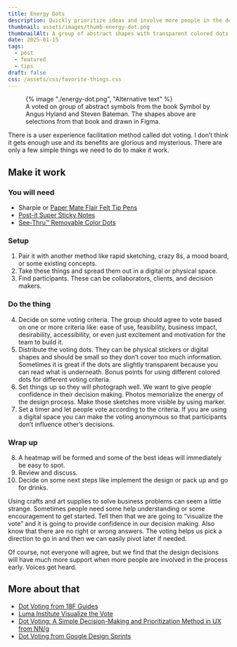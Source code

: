 ```yaml
---
title: Energy Dots
description: Quickly prioritize ideas and involve more people in the design process early
thumbnail: assets/images/thumb-energy-dot.png
thumbnailAlt: A group of abstract shapes with transparent colored dots on top 
date: 2025-01-15
tags:
  - post
  - featured
  - tips
draft: false
css: /assets/css/favorite-things.css
---
```

<figure class="sketch">
  {% image "./energy-dot.png", "Alternative text" %}
<figcaption>A voted on group of abstract symbols from the book Symbol by Angus Hyland and Steven Bateman. The shapes above are selections from that book and drawn in Figma.</figcaption>
</figure>

There is a user experience facilitation method called dot voting. I don’t think it gets enough use and its benefits are glorious and mysterious. There are only a few simple things we need to do to make it work.

## Make it work

### You will need

- Sharpie or [Paper Mate Flair Felt Tip Pens](https://www.papermate.com/pens/felt-tip-pens/paper-mate-flair-felt-tip-pens-medium-point-0.7mm/SAP_8430152.html)
- [Post-it Super Sticky Notes](https://www.officedepot.com/a/products/336977/Post-it-Notes-Super-Sticky-Notes/#Reviews)
- [See-Thru™ Removable Color Dots](https://www.officedepot.com/a/products/760227/Office-Depot-Brand-See-Thru-Removable/?region_id=005910&gQT=1#Reviews)

### Setup

1. Pair it with another method like rapid sketching, crazy 8s, a mood board, or some existing concepts.
2. Take these things and spread them out in a digital or physical space.
3. Find participants. These can be collaborators, clients, and decision makers. 

### Do the thing

4. Decide on some voting criteria. The group should agree to vote based on one or more criteria like: ease of use, feasibility, business impact, desirability, accessibility, or even just excitement and motivation for the team to build it.
5. Distribute the voting dots. They can be physical stickers or digital shapes and should be small so they don’t cover too much information. Sometimes it is great if the dots are slightly transparent because you can read what is underneath. Bonus points for using different colored dots for different voting criteria.
6. Set things up so they will photograph well. We want to give people confidence in their decision making. Photos memorialize the energy of the design process. Make those sketches more visible by using marker. 
7. Set a timer and let people vote according to the criteria. If you are using a digital space you can make the voting anonymous so that participants don’t influence other’s decisions. 

### Wrap up

8. A heatmap will be formed and some of the best ideas will immediately be easy to spot. 
9. Review and discuss.
10. Decide on some next steps like implement the design or pack up and go for drinks.

Using crafts and art supplies to solve business problems can seem a little strange. Sometimes people need some help understanding or some encouragement to get started. Tell then that we are going to “visualize the vote” and it is going to provide confidence in our decision making. Also know that there are no right or wrong answers. The voting helps us pick a direction to go in and then we can easily pivot later if needed. 

Of course, not everyone will agree, but we find that the design decisions will have much more support when more people are involved in the process early. Voices get heard. 

## More about that 
- [Dot Voting from 18F Guides](https://guides.18f.gov/methods/discover/dot-voting/)
- [Luma Institute Visualize the Vote](https://www.luma-institute.com/visualize-the-vote/)
- [Dot Voting: A Simple Decision-Making and Prioritization Method in UX from NN/g](https://www.nngroup.com/articles/dot-voting/)
- [Dot Voting from Google Design Sprints](https://designsprintkit.withgoogle.com/methodology/phase4-decide/dot-vote)

 


